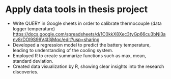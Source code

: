 # Apply data tools in thesis project
- Write QUERY in Google sheets in order to calibrate thermocouple (data logger temperature)
    https://docs.google.com/spreadsheets/d/1C0kkX8Xec3tyGp66cu3bNi3anv8rDOl9S99V4I3jMqc/edit?usp=sharing
- Developed a regression model to predict the battery temperature, leading to understanding of the cooling system.
- Employed R to create summarize functions such as max, mean, standard deviation.
- Created data visualization by R, showing clear insights into the research discoveries.
